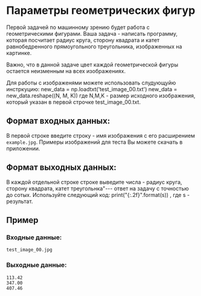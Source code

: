 # Параметры геометрических фигур
Первой задачей по машинному зрению будет работа с геометрическими фигурами. 
Ваша задача - написать программу, которая посчитает радиус круга, сторону квадрата и катет равнобедренного прямоугольного треугольника, изображенных на картинке. 

Важно, что в данной задаче цвет каждой геометрической фигуры остается неизменным на всех изображениях.

Для работы с изображенями можете использовать слудующуйю инстркуцию:
new_data = np.loadtxt('test_image_00.txt')
new_data = new_data.reshape((N, M, K))
где N,M,K - размер исходного изображения, который указан в первой строчке test_image_00.txt.
## Формат входных данных:
В первой строке введите строку - имя изображения с его расширением `example.jpg`.
Примеры изображений для теста Вы можете скачать в приложении.

## Формат выходных данных:
В каждой отдельной строке строке выведите числа - радиус круга, сторону квадрата, катет треугольнка"--- ответ на задачу с точностью до сотых.
Используйте следующий код: print("\{:.2f\}".format(s)) , где s - результат.

## Пример

### Входные данные:
```
test_image_00.jpg
```
### Выходные данные:
```
113.42
347.00
407.46
```
